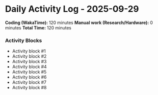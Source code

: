 # Daily Activity Log - 2025-09-29

**Coding (WakaTime):** 120 minutes
**Manual work (Research/Hardware):** 0 minutes
**Total Time:** 120 minutes

### Activity Blocks
- Activity block #1
- Activity block #2
- Activity block #3
- Activity block #4
- Activity block #5
- Activity block #6
- Activity block #7
- Activity block #8
